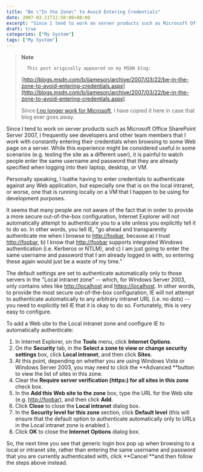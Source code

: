 ```yaml
---
title: "Be \"In the Zone\" to Avoid Entering Credentials"
date: 2007-03-21T22:50:00+08:00
excerpt: "Since I tend to work on server products such as Microsoft Office SharePoint Server 2007, I frequently see developers and other team members that I work with constantly entering their credentials when browsing to some Web page on a server. While this experience..."
draft: true
categories: ["My System"]
tags: ["My System"]
---
```


> **Note**
> 
> 
> 		This post originally appeared on my MSDN blog:  
>   
> 
> 
> [http://blogs.msdn.com/b/jjameson/archive/2007/03/22/be-in-the-zone-to-avoid-entering-credentials.aspx](http://blogs.msdn.com/b/jjameson/archive/2007/03/22/be-in-the-zone-to-avoid-entering-credentials.aspx)
> 
> 
> Since
> 		[I no longer work for Microsoft](/blog/jjameson/2011/09/02/last-day-with-microsoft), I have copied it here in case that 
> 		blog ever goes away.


Since I tend to work on server products such as Microsoft Office SharePoint Server 2007, I frequently see developers and other team members that I work with constantly entering their credentials when browsing to some Web page on a server. While this experience might be considered useful in some scenarios (e.g. testing the site as a different user), it is painful to watch people enter the same username and password that they are already specified when logging into their laptop, desktop, or VM.

Personally speaking, I loathe having to enter credentials to authenticate against any Web application, but especially one that is on the local intranet, or worse, one that is running locally on a VM that I happen to be using for development purposes.

It seems that many people are not aware of the fact that in order to provide a more secure out-of-the-box configuration, Internet Explorer will not automatically attempt to authenticate you to a site unless you explicitly tell it to do so. In other words, you tell IE, "go ahead and transparently authenticate me when I browse to [http://foobar](http://foobar/), because a) I trust [http://foobar](http://foobar/), b) I know that [http://foobar](http://foobar/) supports integrated Windows authentication (i.e. Kerberos or NTLM), and c) I am just going to enter the same username and password that I am already logged in with, so entering these again would just be a waste of my time."

The default settings are set to authenticate automatically only to those servers in the "Local intranet zone" -- which, for Windows Server 2003, only contains sites like [http://localhost](http://localhost/) and [https://localhost](https://localhost/). In other words, to provide the most secure out-of-the-box configuration, IE will not attempt to authenticate automatically to any arbitrary intranet URL (i.e. no dots) -- you need to explicitly tell IE that it is okay to do so. Fortunately, this is very easy to configure.

To add a Web site to the Local intranet zone and configure IE to automatically authenticate:

1. In Internet Explorer, on the **Tools** menu, click	**Internet Options**.
2. On the **Security** tab, in the **Select a zone to 	view or change security settings** box, click **Local intranet**, 	and then click **Sites**.
3. At this point, depending on whether you are using Windows Vista or Windows 	Server 2003, you may need to click the **Advanced **button 	to view the list of sites in this zone.
4. Clear the **Require server verification (https:) for all sites 	in this zone** check box.
5. In the **Add this Web site to the zone** box, type the 	URL for the Web site (e.g. [http://foobar](http://foobar/)), 	and then click **Add**.
6. Click **Close** to close the **Local intranet** 	dialog box.
7. In the **Security level for this zone** section, click	**Default level** (this will ensure that the default option 	to authenticate automatically only to URLs in the Local intranet zone is 	enabled ).
8. Click **OK** to close the **Internet Options** 	dialog box.


So, the next time you see that generic login box pop up when browsing to a local or intranet site, rather than entering the same username and password that you are currently authenticated with, click **Cancel **and then follow the steps above instead.

